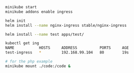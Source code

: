 ```bash
minikube start
minikube addons enable ingress
```

```bash
helm init
helm install --name nginx-ingress stable/nginx-ingress
```

```bash
helm install --name test apps/test/
```

```bash
kubectl get ing
NAME           HOSTS     ADDRESS          PORTS     AGE
test-ingress   *         192.168.99.104   80        19s
```

```bash
# for the php example
minikube mount ./code:/code &
```